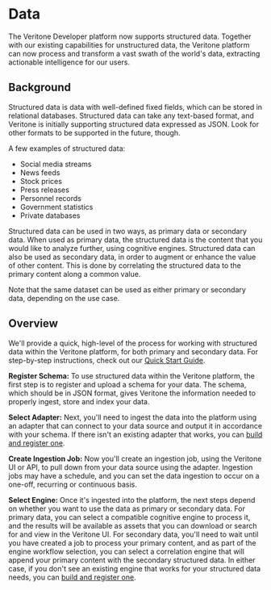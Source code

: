 # Data

The Veritone Developer platform now supports structured data. Together with our existing capabilities for unstructured data, the Veritone platform can now process and transform a vast swath of the world's data, extracting actionable intelligence for our users.

## Background

Structured data is data with well-defined fixed fields, which can be stored in relational databases. Structured data can take any text-based format, and Veritone is initially supporting structured data expressed as JSON. Look for other formats to be supported in the future, though.

A few examples of structured data:
* Social media streams
* News feeds
* Stock prices
* Press releases
* Personnel records
* Government statistics
* Private databases

Structured data can be used in two ways, as primary data or secondary data. When used as primary data, the structured data is the content that you would like to analyze further, using cognitive engines. Structured data can also be used as secondary data, in order to augment or enhance the value of other content. This is done by correlating the structured data to the primary content along a common value.

Note that the same dataset can be used as either primary or secondary data, depending on the use case.


## Overview

We'll provide a quick, high-level of the process for working with structured data within the Veritone platform, for both primary and secondary data. For step-by-step instructions, check out our [Quick Start Guide](/data/quick-start).

**Register Schema:** To use structured data within the Veritone platform, the first step is to register and upload a schema for your data. The schema, which should be in JSON format, gives Veritone the information needed to properly ingest, store and index your data.

**Select Adapter:** Next, you'll need to ingest the data into the platform using an adapter that can connect to your data source and output it in accordance with your schema. If there isn't an existing adapter that works, you can [build and register one](/engines/quick-start).

**Create Ingestion Job:** Now you'll create an ingestion job, using the Veritone UI or API, to pull down from your data source using the adapter. Ingestion jobs may have a schedule, and you can set the data ingestion to occur on a one-off, recurring or continuous basis. 

**Select Engine:** Once it's ingested into the platform, the next steps depend on whether you want to use the data as primary or secondary data. For primary data, you can select a compatible cognitive engine to process it, and the results will be available as assets that you can download or search for and view in the Veritone UI. For secondary data, you'll need to wait until you have created a job to process your primary content, and as part of the engine workflow selection, you can select a correlation engine that will append your primary content with the secondary structured data. In either case, if you don't see an existing engine that works for your structured data needs, you can [build and register one](/engines/quick-start).



